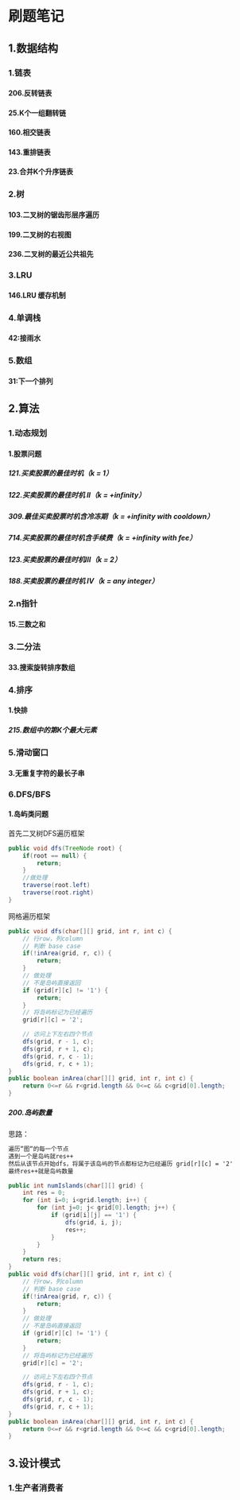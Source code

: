 # 刷题笔记

## 1.数据结构

### 1.链表

#### 206.反转链表

#### 25.K个一组翻转链

#### 160.相交链表

#### 143.重排链表

#### 23.合并K个升序链表



### 2.树

#### 103.二叉树的锯齿形层序遍历

#### 199.二叉树的右视图

#### 236.二叉树的最近公共祖先



### 3.LRU

#### 146.LRU 缓存机制

### 4.单调栈

#### 42:接雨水

### 5.数组

#### 31:下一个排列



## 2.算法

### 1.动态规划

#### 1.股票问题

##### 121.买卖股票的最佳时机（k = 1）

##### 122.买卖股票的最佳时机 II（k = +infinity）

##### 309.最佳买卖股票时机含冷冻期（k = +infinity with cooldown）

##### 714.买卖股票的最佳时机含手续费（k = +infinity with fee）

##### 123.买卖股票的最佳时机III（k = 2）

##### 188.买卖股票的最佳时机 IV（k = any integer）



### 2.n指针

#### 15.三数之和



### 3.二分法

#### 33.搜索旋转排序数组



### 4.排序

#### 1.快排

##### 215.数组中的第K个最大元素



### 5.滑动窗口

#### 3.无重复字符的最长子串



### 6.DFS/BFS

#### 1.岛屿类问题

首先二叉树DFS遍历框架

```java
public void dfs(TreeNode root) {
	if(root == null) {
        return;
    }
    //做处理
    traverse(root.left)
    traverse(root.right)
}
```

网格遍历框架

```java
public void dfs(char[][] grid, int r, int c) {
    // 行row，列column
    // 判断 base case
    if(!inArea(grid, r, c)) {
        return;
    }
    // 做处理
    // 不是岛屿直接返回
    if (grid[r][c] != '1') {
        return;
    }
    // 将岛屿标记为已经遍历
    grid[r][c] = '2';

    // 访问上下左右四个节点
    dfs(grid, r - 1, c);
    dfs(grid, r + 1, c);
    dfs(grid, r, c - 1);
    dfs(grid, r, c + 1);
}
public boolean inArea(char[][] grid, int r, int c) {
    return 0<=r && r<grid.length && 0<=c && c<grid[0].length;
}
```

##### 200.岛屿数量

思路：

```html
遍历“图“的每一个节点
遇到一个是岛屿就res++
然后从该节点开始dfs，将属于该岛屿的节点都标记为已经遍历 grid[r][c] = '2'
最终res++就是岛屿数量
```

```java
public int numIslands(char[][] grid) {
    int res = 0;
    for (int i=0; i<grid.length; i++) {
        for (int j=0; j< grid[0].length; j++) {
            if (grid[i][j] == '1') {
                dfs(grid, i, j);
                res++;
            }
        }
    }
    return res;
}
public void dfs(char[][] grid, int r, int c) {
    // 行row，列column
    // 判断 base case
    if(!inArea(grid, r, c)) {
        return;
    }
    // 做处理
    // 不是岛屿直接返回
    if (grid[r][c] != '1') {
        return;
    }
    // 将岛屿标记为已经遍历
    grid[r][c] = '2';

    // 访问上下左右四个节点
    dfs(grid, r - 1, c);
    dfs(grid, r + 1, c);
    dfs(grid, r, c - 1);
    dfs(grid, r, c + 1);
}
public boolean inArea(char[][] grid, int r, int c) {
    return 0<=r && r<grid.length && 0<=c && c<grid[0].length;
}
```









## 3.设计模式

### 1.生产者消费者
